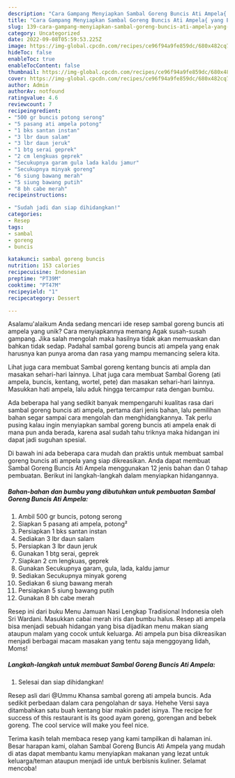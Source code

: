 ```yaml
---
description: "Cara Gampang Menyiapkan Sambal Goreng Buncis Ati Ampela{ yang Enak Banget"
title: "Cara Gampang Menyiapkan Sambal Goreng Buncis Ati Ampela{ yang Enak Banget"
slug: 139-cara-gampang-menyiapkan-sambal-goreng-buncis-ati-ampela-yang-enak-banget
category: Uncategorized
date: 2022-09-08T05:59:53.225Z
image: https://img-global.cpcdn.com/recipes/ce96f94a9fe859dc/680x482cq70/sambal-goreng-buncis-ati-ampela-foto-resep-utama.jpg
hideToc: false
enableToc: true
enableTocContent: false
thumbnail: https://img-global.cpcdn.com/recipes/ce96f94a9fe859dc/680x482cq70/sambal-goreng-buncis-ati-ampela-foto-resep-utama.jpg
cover: https://img-global.cpcdn.com/recipes/ce96f94a9fe859dc/680x482cq70/sambal-goreng-buncis-ati-ampela-foto-resep-utama.jpg
author: Admin
authorAv: notfound
ratingvalue: 4.6
reviewcount: 7
recipeingredient:
- "500 gr buncis potong serong"
- "5 pasang ati ampela potong"
- "1 bks santan instan"
- "3 lbr daun salam"
- "3 lbr daun jeruk"
- "1 btg serai geprek"
- "2 cm lengkuas geprek"
- "Secukupnya garam gula lada kaldu jamur"
- "Secukupnya minyak goreng"
- "6 siung bawang merah"
- "5 siung bawang putih"
- "8 bh cabe merah"
recipeinstructions:

- "Sudah jadi dan siap dihidangkan!"
categories:
- Resep
tags:
- sambal
- goreng
- buncis

katakunci: sambal goreng buncis 
nutrition: 153 calories
recipecuisine: Indonesian
preptime: "PT39M"
cooktime: "PT47M"
recipeyield: "1"
recipecategory: Dessert

---
```



Asalamu'alaikum Anda sedang mencari ide resep sambal goreng buncis ati ampela yang unik? Cara menyiapkannya memang Agak susah-susah gampang. Jika salah mengolah maka hasilnya tidak akan memuaskan dan bahkan tidak sedap. Padahal sambal goreng buncis ati ampela yang enak harusnya kan punya aroma dan rasa yang mampu memancing selera kita.


Lihat juga cara membuat Sambal goreng kentang buncis ati ampla dan masakan sehari-hari lainnya. Lihat juga cara membuat Sambal Goreng (ati ampela, buncis, kentang, wortel, pete) dan masakan sehari-hari lainnya. Masukkan hati ampela, lalu aduk hingga tercampur rata dengan bumbu.

Ada beberapa hal yang sedikit banyak mempengaruhi kualitas rasa dari sambal goreng buncis ati ampela, pertama dari jenis bahan, lalu pemilihan bahan segar sampai cara mengolah dan menghidangkannya. Tak perlu pusing kalau ingin menyiapkan sambal goreng buncis ati ampela enak di mana pun anda berada, karena asal sudah tahu triknya maka hidangan ini dapat jadi suguhan spesial.


Di bawah ini ada beberapa cara mudah dan praktis untuk membuat sambal goreng buncis ati ampela yang siap dikreasikan. Anda dapat membuat Sambal Goreng Buncis Ati Ampela menggunakan 12 jenis bahan dan 0 tahap pembuatan. Berikut ini langkah-langkah dalam menyiapkan hidangannya.

<!--inarticleads1-->

##### Bahan-bahan dan bumbu yang dibutuhkan untuk pembuatan Sambal Goreng Buncis Ati Ampela:

1. Ambil 500 gr buncis, potong serong
1. Siapkan 5 pasang ati ampela, potong²
1. Persiapkan 1 bks santan instan
1. Sediakan 3 lbr daun salam
1. Persiapkan 3 lbr daun jeruk
1. Gunakan 1 btg serai, geprek
1. Siapkan 2 cm lengkuas, geprek
1. Gunakan Secukupnya garam, gula, lada, kaldu jamur
1. Sediakan Secukupnya minyak goreng
1. Sediakan 6 siung bawang merah
1. Persiapkan 5 siung bawang putih
1. Gunakan 8 bh cabe merah


Resep ini dari buku Menu Jamuan Nasi Lengkap Tradisional Indonesia oleh Sri Wardani. Masukkan cabai merah iris dan bumbu halus. Resep ati ampela bisa menjadi sebuah hidangan yang bisa dijadikan menu makan siang ataupun malam yang cocok untuk keluarga. Ati ampela pun bisa dikreasikan menjadi berbagai macam masakan yang tentu saja menggoyang lidah, Moms! 

<!--inarticleads2-->

##### Langkah-langkah untuk membuat Sambal Goreng Buncis Ati Ampela:


1. Selesai dan siap dihidangkan!

Resep asli dari @Ummu Khansa sambal goreng ati ampela buncis. Ada sedikit perbedaan dalam cara pengolahan dr saya. Hehehe Versi saya ditambahkan satu buah kentang biar makin padet isinya. The recipe for success of this restaurant is its good ayam goreng, gorengan and bebek goreng. The cool service will make you feel nice. 

Terima kasih telah membaca resep yang kami tampilkan di halaman ini. Besar harapan kami, olahan Sambal Goreng Buncis Ati Ampela yang mudah di atas dapat membantu kamu menyiapkan makanan yang lezat untuk keluarga/teman ataupun menjadi ide untuk berbisnis kuliner. Selamat mencoba!
